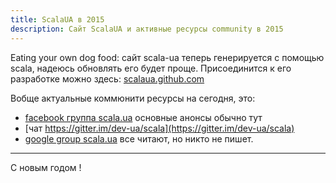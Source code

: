 ```yaml
---
title: ScalaUA в 2015
description: Сайт ScalaUA и активные ресурсы community в 2015
---
```


Eating your own dog food:  сайт scala-ua теперь генерируется с помощью scala, надеюсь обновлять его будет проще.
 Присоединится к его разработке можно здесь: [scalaua.github.com](https://github.com/scalaua/scalaua.github.com)

Вобще актуальные коммюнити ресурсы на сегодня, это:

- [facebook группа scala.ua](https://www.facebook.com/groups/scala.ua/) основные анонсы обычно тут 
- [чат https://gitter.im/dev-ua/scala](https://gitter.im/dev-ua/scala)  
- [google group scala.ua](https://groups.google.com/forum/#!forum/scala-ua)  все читают, но никто не пишет.
 
---
С новым годом !

